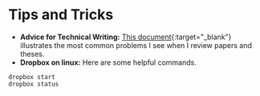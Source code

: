 # Tips and Tricks

- **Advice for Technical Writing:** [This document](https://www.overleaf.com/read/zkwcphwjnbhb){:target="_blank"} illustrates the most common problems I see when I review papers and theses.
- **Dropbox on linux:** Here are some helpful commands.
```
dropbox start
dropbox status
```
